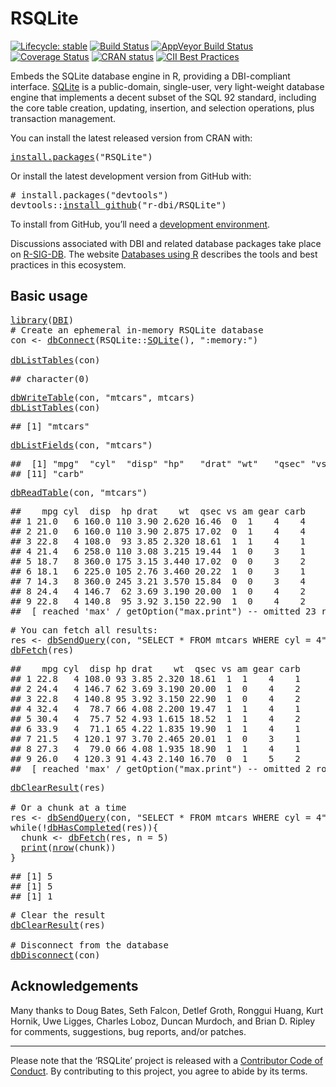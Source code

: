 <!-- README.md is generated from README.Rmd. Please edit that file -->

# RSQLite

<!-- badges: start -->

[![Lifecycle: stable](https://img.shields.io/badge/lifecycle-stable-brightgreen.svg)](https://www.tidyverse.org/lifecycle/#stable) [![Build Status](https://travis-ci.com/r-dbi/RSQLite.png?branch=master)](https://travis-ci.com/github/r-dbi/RSQLite) [![AppVeyor Build Status](https://ci.appveyor.com/api/projects/status/github/r-dbi/RSQLite?branch=master&svg=true)](https://ci.appveyor.com/project/r-dbi/RSQLite) [![Coverage Status](https://codecov.io/gh/r-dbi/RSQLite/branch/master/graph/badge.svg)](https://codecov.io/github/r-dbi/RSQLite?branch=master) [![CRAN status](https://www.r-pkg.org/badges/version/RSQLite)](https://cran.r-project.org/package=RSQLite) [![CII Best Practices](https://bestpractices.coreinfrastructure.org/projects/3234/badge)](https://bestpractices.coreinfrastructure.org/projects/3234)

<!-- badges: end -->

Embeds the SQLite database engine in R, providing a DBI-compliant interface. [SQLite](https://www.sqlite.org/index.html) is a public-domain, single-user, very light-weight database engine that implements a decent subset of the SQL 92 standard, including the core table creation, updating, insertion, and selection operations, plus transaction management.

You can install the latest released version from CRAN with:

<pre class='chroma'>
<span class='nf'><a href='https://rdrr.io/r/utils/install.packages.html'>install.packages</a></span>(<span class='s'>"RSQLite"</span>)
</pre>

Or install the latest development version from GitHub with:

<pre class='chroma'>
<span class='c'># install.packages("devtools")</span>
<span class='k'>devtools</span>::<span class='nf'><a href='https://devtools.r-lib.org//reference/remote-reexports.html'>install_github</a></span>(<span class='s'>"r-dbi/RSQLite"</span>)
</pre>

<!-- https://www.rstudio.com/ide/docs/packages/prerequisites -->

To install from GitHub, you’ll need a [development environment](https://support.rstudio.com/hc/en-us/articles/200486498-Package-Development-Prerequisites).

Discussions associated with DBI and related database packages take place on [R-SIG-DB](https://stat.ethz.ch/mailman/listinfo/r-sig-db). The website [Databases using R](https://db.rstudio.com/) describes the tools and best practices in this ecosystem.

## Basic usage

<pre class='chroma'>
<span class='nf'><a href='https://rdrr.io/r/base/library.html'>library</a></span>(<span class='k'><a href='https://dbi.r-dbi.org'>DBI</a></span>)
<span class='c'># Create an ephemeral in-memory RSQLite database</span>
<span class='k'>con</span> <span class='o'>&lt;-</span> <span class='nf'><a href='https://dbi.r-dbi.org/reference/dbConnect.html'>dbConnect</a></span>(<span class='k'>RSQLite</span>::<span class='nf'><a href='https://rsqlite.r-dbi.org/reference/SQLite.html'>SQLite</a></span>(), <span class='s'>":memory:"</span>)

<span class='nf'><a href='https://dbi.r-dbi.org/reference/dbListTables.html'>dbListTables</a></span>(<span class='k'>con</span>)
</pre>

<pre class='chroma'>
<span class='c'>## character(0)</span>
</pre>

<pre class='chroma'>
<span class='nf'><a href='https://dbi.r-dbi.org/reference/dbWriteTable.html'>dbWriteTable</a></span>(<span class='k'>con</span>, <span class='s'>"mtcars"</span>, <span class='k'>mtcars</span>)
<span class='nf'><a href='https://dbi.r-dbi.org/reference/dbListTables.html'>dbListTables</a></span>(<span class='k'>con</span>)
</pre>

<pre class='chroma'>
<span class='c'>## [1] "mtcars"</span>
</pre>

<pre class='chroma'>
<span class='nf'><a href='https://dbi.r-dbi.org/reference/dbListFields.html'>dbListFields</a></span>(<span class='k'>con</span>, <span class='s'>"mtcars"</span>)
</pre>

<pre class='chroma'>
<span class='c'>##  [1] "mpg"  "cyl"  "disp" "hp"   "drat" "wt"   "qsec" "vs"   "am"   "gear"</span>
<span class='c'>## [11] "carb"</span>
</pre>

<pre class='chroma'>
<span class='nf'><a href='https://dbi.r-dbi.org/reference/dbReadTable.html'>dbReadTable</a></span>(<span class='k'>con</span>, <span class='s'>"mtcars"</span>)
</pre>

<pre class='chroma'>
<span class='c'>##    mpg cyl  disp  hp drat    wt  qsec vs am gear carb</span>
<span class='c'>## 1 21.0   6 160.0 110 3.90 2.620 16.46  0  1    4    4</span>
<span class='c'>## 2 21.0   6 160.0 110 3.90 2.875 17.02  0  1    4    4</span>
<span class='c'>## 3 22.8   4 108.0  93 3.85 2.320 18.61  1  1    4    1</span>
<span class='c'>## 4 21.4   6 258.0 110 3.08 3.215 19.44  1  0    3    1</span>
<span class='c'>## 5 18.7   8 360.0 175 3.15 3.440 17.02  0  0    3    2</span>
<span class='c'>## 6 18.1   6 225.0 105 2.76 3.460 20.22  1  0    3    1</span>
<span class='c'>## 7 14.3   8 360.0 245 3.21 3.570 15.84  0  0    3    4</span>
<span class='c'>## 8 24.4   4 146.7  62 3.69 3.190 20.00  1  0    4    2</span>
<span class='c'>## 9 22.8   4 140.8  95 3.92 3.150 22.90  1  0    4    2</span>
<span class='c'>##  [ reached 'max' / getOption("max.print") -- omitted 23 rows ]</span>
</pre>

<pre class='chroma'>
<span class='c'># You can fetch all results:</span>
<span class='k'>res</span> <span class='o'>&lt;-</span> <span class='nf'><a href='https://dbi.r-dbi.org/reference/dbSendQuery.html'>dbSendQuery</a></span>(<span class='k'>con</span>, <span class='s'>"SELECT * FROM mtcars WHERE cyl = 4"</span>)
<span class='nf'><a href='https://dbi.r-dbi.org/reference/dbFetch.html'>dbFetch</a></span>(<span class='k'>res</span>)
</pre>

<pre class='chroma'>
<span class='c'>##    mpg cyl  disp hp drat    wt  qsec vs am gear carb</span>
<span class='c'>## 1 22.8   4 108.0 93 3.85 2.320 18.61  1  1    4    1</span>
<span class='c'>## 2 24.4   4 146.7 62 3.69 3.190 20.00  1  0    4    2</span>
<span class='c'>## 3 22.8   4 140.8 95 3.92 3.150 22.90  1  0    4    2</span>
<span class='c'>## 4 32.4   4  78.7 66 4.08 2.200 19.47  1  1    4    1</span>
<span class='c'>## 5 30.4   4  75.7 52 4.93 1.615 18.52  1  1    4    2</span>
<span class='c'>## 6 33.9   4  71.1 65 4.22 1.835 19.90  1  1    4    1</span>
<span class='c'>## 7 21.5   4 120.1 97 3.70 2.465 20.01  1  0    3    1</span>
<span class='c'>## 8 27.3   4  79.0 66 4.08 1.935 18.90  1  1    4    1</span>
<span class='c'>## 9 26.0   4 120.3 91 4.43 2.140 16.70  0  1    5    2</span>
<span class='c'>##  [ reached 'max' / getOption("max.print") -- omitted 2 rows ]</span>
</pre>

<pre class='chroma'>
<span class='nf'><a href='https://dbi.r-dbi.org/reference/dbClearResult.html'>dbClearResult</a></span>(<span class='k'>res</span>)

<span class='c'># Or a chunk at a time</span>
<span class='k'>res</span> <span class='o'>&lt;-</span> <span class='nf'><a href='https://dbi.r-dbi.org/reference/dbSendQuery.html'>dbSendQuery</a></span>(<span class='k'>con</span>, <span class='s'>"SELECT * FROM mtcars WHERE cyl = 4"</span>)
<span class='kr'>while</span>(<span class='o'>!</span><span class='nf'><a href='https://dbi.r-dbi.org/reference/dbHasCompleted.html'>dbHasCompleted</a></span>(<span class='k'>res</span>)){
  <span class='k'>chunk</span> <span class='o'>&lt;-</span> <span class='nf'><a href='https://dbi.r-dbi.org/reference/dbFetch.html'>dbFetch</a></span>(<span class='k'>res</span>, n = <span class='m'>5</span>)
  <span class='nf'><a href='https://rdrr.io/r/base/print.html'>print</a></span>(<span class='nf'><a href='https://rdrr.io/r/base/nrow.html'>nrow</a></span>(<span class='k'>chunk</span>))
}
</pre>

<pre class='chroma'>
<span class='c'>## [1] 5</span>
<span class='c'>## [1] 5</span>
<span class='c'>## [1] 1</span>
</pre>

<pre class='chroma'>
<span class='c'># Clear the result</span>
<span class='nf'><a href='https://dbi.r-dbi.org/reference/dbClearResult.html'>dbClearResult</a></span>(<span class='k'>res</span>)

<span class='c'># Disconnect from the database</span>
<span class='nf'><a href='https://dbi.r-dbi.org/reference/dbDisconnect.html'>dbDisconnect</a></span>(<span class='k'>con</span>)
</pre>

## Acknowledgements

Many thanks to Doug Bates, Seth Falcon, Detlef Groth, Ronggui Huang, Kurt Hornik, Uwe Ligges, Charles Loboz, Duncan Murdoch, and Brian D. Ripley for comments, suggestions, bug reports, and/or patches.

-----

Please note that the ‘RSQLite’ project is released with a [Contributor Code of Conduct](https://rsqlite.r-dbi.org/code_of_conduct). By contributing to this project, you agree to abide by its terms.
